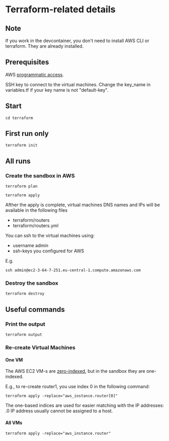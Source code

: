 # Terraform-related details

## Note
If you work in the devcontainer, you don't need to install AWS CLI or terraform. They are already installed.

## Prerequisites
AWS [programmatic access](https://docs.aws.amazon.com/general/latest/gr/aws-sec-cred-types.html#access-keys-and-secret-access-keys).

SSH key to connect to the virtual machines. Change the key_name in variables.tf if your key name is not "default-key".

## Start
`cd terraform`

## First run only
`terraform init`

## All runs
### Create the sandbox in AWS
`terraform plan`

`terraform apply`

Afther the apply is complete, virtual machines DNS names and IPs will be available in the following files
- terraform/routers
- terraform/routers.yml

You can ssh to the virtual machines using:
- username admin
- ssh-keys you configured for AWS

E.g.

`ssh admin@ec2-3-64-7-251.eu-central-1.compute.amazonaws.com`

### Destroy the sandbox
`terraform destroy`

## Useful commands
### Print the output
`terraform output`

### Re-create Virtual Machines
#### One VM
The AWS EC2 VM-s are [zero-indexed](https://en.wikipedia.org/wiki/Zero-based_numbering), but in the sandbox they are one-indexed. 

E.g., to re-create router1, you use index 0 in the following command:

`terraform apply -replace="aws_instance.router[0]"`

The one-based indices are used for easier matching with the IP addresses: .0 IP address usually cannot be assigned to a host.

#### All VMs
`terraform apply -replace="aws_instance.router"`
